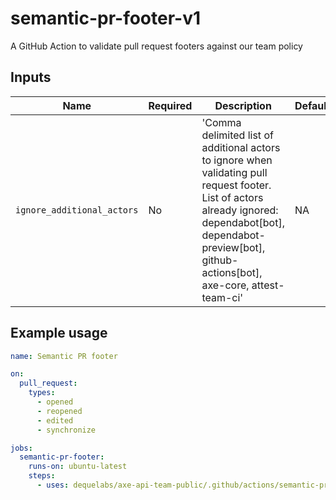 # semantic-pr-footer-v1

A GitHub Action to validate pull request footers against our team policy

## Inputs

| Name                       | Required | Description                                                                                                                                                                                                        | Default |
| -------------------------- | -------- | ------------------------------------------------------------------------------------------------------------------------------------------------------------------------------------------------------------------ | ------- |
| `ignore_additional_actors` | No       | 'Comma delimited list of additional actors to ignore when validating pull request footer. List of actors already ignored: dependabot[bot], dependabot-preview[bot], github-actions[bot], axe-core, attest-team-ci' | NA      |

## Example usage

```yaml
name: Semantic PR footer

on:
  pull_request:
    types:
      - opened
      - reopened
      - edited
      - synchronize

jobs:
  semantic-pr-footer:
    runs-on: ubuntu-latest
    steps:
      - uses: dequelabs/axe-api-team-public/.github/actions/semantic-pr-footer-v1@main
```
